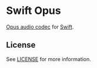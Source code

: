 # Swift Opus

[Opus audio codec](https://opus-codec.org/) for [Swift](https://swift.org/).

## License

See [LICENSE](LICENSE) for more information.
